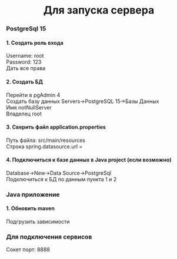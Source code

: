 <h1 align="center">Для запуска сервера</h1>
<h3>PostgreSql 15</h3>
<h4>1. Создать роль входа</h4>
Username: root<br/>
Password: 123<br/>
Дать все права
<h4>2. Создать БД</h4>
Перейти в pgAdmin 4<br/>
Создать базу данных Servers->PostgreSQL 15->Базы Данных<br/>
Имя notNullServer<br/>
Владелец root
<h4>3. Сверить файл application.properties</h4>
Путь файла: src/main/resources<br/>
Строка spring.datasource.url =
<h4>4. Подключиться к базе данных в Java project (если возможно)</h4>
Database->New->Data Source->PostgreSql<br/>
Подключиться к БД по данным пункта 1 и 2
<h3>Java приложение</h3>
<h4>1. Обновить maven</h4>
Подгрузить зависимости<br/>
<h3>Для подключения сервисов</h3>
Сокет порт: 8888<br/>
